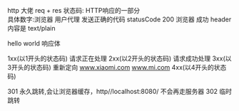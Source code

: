 http 大佬 req + res
状态码: HTTP响应的一部分  
具体数字:浏览器 用户代理 发送正确的代码
statusCode 200 浏览器 成功
header  内容是  text/plain

hello world 响应体

1xx(以1开头的状态码) 请求正在处理
2xx(以2开头的状态码) 请求成功处理
3xx(以3开头的状态码) 重新定向
    www.xiaomi.com  www.mi.com
4xx(以4开头的状态码)

301 永久跳转,会让浏览器缓存，http//localhost:8080/  不会再走服务器
302 临时跳转